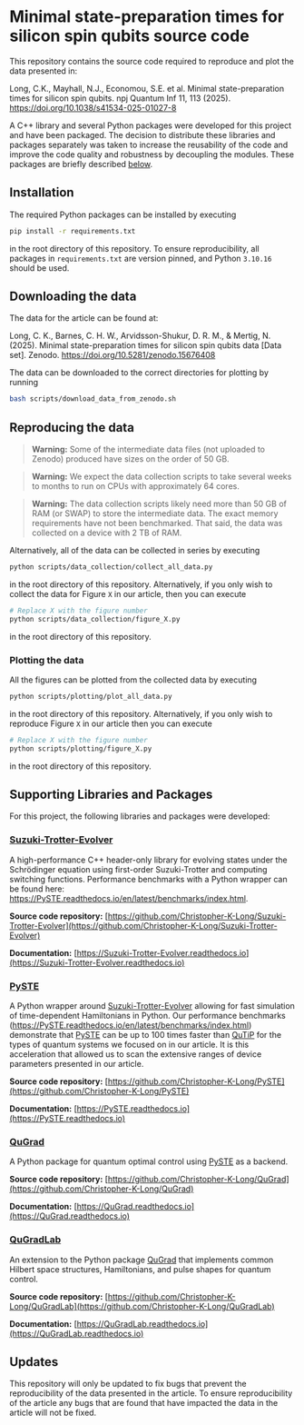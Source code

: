 # Minimal state-preparation times for silicon spin qubits source code

This repository contains the source code required to reproduce and plot the data presented in:

Long, C.K., Mayhall, N.J., Economou, S.E. et al. Minimal state-preparation
times for silicon spin qubits. npj Quantum Inf 11, 113 (2025).
https://doi.org/10.1038/s41534-025-01027-8

A C++ library and several Python packages were developed for this project and have been packaged. The decision to distribute these libraries and packages separately was taken to increase the reusability of the code and improve the code quality and robustness by decoupling the modules. These packages are briefly described [below](#supporting-libraries-and-packages).

## Installation

The required Python packages can be installed by executing
```bash
pip install -r requirements.txt
```
in the root directory of this repository. To ensure reproducibility, all packages in ``requirements.txt`` are version pinned, and Python ``3.10.16`` should be used.

## Downloading the data

The data for the article can be found at:

Long, C. K., Barnes, C. H. W., Arvidsson-Shukur, D. R. M., & Mertig, N. (2025). Minimal state-preparation times for silicon spin qubits data [Data set]. Zenodo. https://doi.org/10.5281/zenodo.15676408

The data can be downloaded to the correct directories for plotting by running
```bash
bash scripts/download_data_from_zenodo.sh
```

## Reproducing the data

> **Warning:** Some of the intermediate data files (not uploaded to Zenodo) produced have sizes on the order of 50 GB.

> **Warning:** We expect the data collection scripts to take several weeks to months to run on CPUs with approximately 64 cores.

> **Warning:** The data collection scripts likely need more than 50 GB of RAM (or SWAP) to store the intermediate data. The exact memory requirements have not been benchmarked. That said, the data was collected on a device with 2 TB of RAM.

Alternatively, all of the data can be collected in series by executing
```bash
python scripts/data_collection/collect_all_data.py
```
in the root directory of this repository. Alternatively, if you only wish to collect the data for Figure ``X`` in our article, then you can execute
```bash
# Replace X with the figure number
python scripts/data_collection/figure_X.py 
```
in the root directory of this repository.

### Plotting the data

All the figures can be plotted from the collected data by executing
```bash
python scripts/plotting/plot_all_data.py
```
in the root directory of this repository. Alternatively, if you only wish to reproduce Figure ``X`` in our article then you can execute
```bash
# Replace X with the figure number
python scripts/plotting/figure_X.py 
```
in the root directory of this repository.

## Supporting Libraries and Packages

For this project, the following libraries and packages were developed:

### [Suzuki-Trotter-Evolver](https://github.com/Christopher-K-Long/Suzuki-Trotter-Evolver)

A high-performance C++ header-only library for evolving states under the Schrödinger equation using first-order Suzuki-Trotter and computing switching functions. Performance benchmarks with a Python wrapper can be found here: https://PySTE.readthedocs.io/en/latest/benchmarks/index.html.

**Source code repository:** [https://github.com/Christopher-K-Long/Suzuki-Trotter-Evolver](https://github.com/Christopher-K-Long/Suzuki-Trotter-Evolver)

**Documentation:** [https://Suzuki-Trotter-Evolver.readthedocs.io](https://Suzuki-Trotter-Evolver.readthedocs.io)

### [PySTE](https://github.com/Christopher-K-Long/PySTE)

A Python wrapper around [Suzuki-Trotter-Evolver](https://github.com/Christopher-K-Long/Suzuki-Trotter-Evolver) allowing for fast simulation of time-dependent Hamiltonians in Python. Our performance benchmarks (https://PySTE.readthedocs.io/en/latest/benchmarks/index.html) demonstrate that [PySTE](https://github.com/Christopher-K-Long/PySTE) can be up to 100 times faster than [QuTiP](https://qutip.org) for the types of quantum systems we focused on in our article. It is this acceleration that allowed us to scan the extensive ranges of device parameters presented in our article.

**Source code repository:** [https://github.com/Christopher-K-Long/PySTE](https://github.com/Christopher-K-Long/PySTE)

**Documentation:** [https://PySTE.readthedocs.io](https://PySTE.readthedocs.io)

### [QuGrad](https://github.com/Christopher-K-Long/QuGrad)

A Python package for quantum optimal control using [PySTE](https://github.com/Christopher-K-Long/PySTE) as a backend.

**Source code repository:** [https://github.com/Christopher-K-Long/QuGrad](https://github.com/Christopher-K-Long/QuGrad)

**Documentation:** [https://QuGrad.readthedocs.io](https://QuGrad.readthedocs.io)

### [QuGradLab](https://github.com/Christopher-K-Long/QuGradLab)

An extension to the Python package [QuGrad](https://QuGrad.readthedocs.io) that implements common Hilbert space structures, Hamiltonians, and pulse shapes for quantum control.

**Source code repository:** [https://github.com/Christopher-K-Long/QuGradLab](https://github.com/Christopher-K-Long/QuGradLab)

**Documentation:** [https://QuGradLab.readthedocs.io](https://QuGradLab.readthedocs.io)

## Updates

This repository will only be updated to fix bugs that prevent the reproducibility of the data presented in the article. To ensure reproducibility of the article any bugs that are found that have impacted the data in the article will not be fixed.
